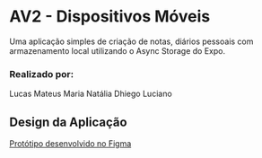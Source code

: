 # AV2 - Dispositivos Móveis

Uma aplicação simples de criação de notas, diários pessoais com armazenamento local utilizando o Async Storage do Expo.

### Realizado por:
Lucas Mateus
Maria Natália
Dhiego Luciano
## Design da Aplicação
[Protótipo desenvolvido no Figma](http:/https://www.figma.com/file/7VYqM4VUQW83HMJOTGQmKW/DailyDiary?node-id=1%3A130&t=GNGCwRIa5SyOxvCZ-0/ "Protótipo")
